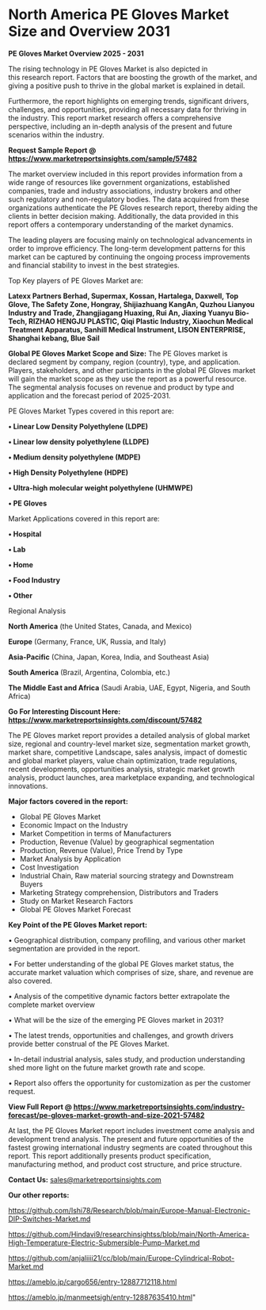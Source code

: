 # North America PE Gloves Market Size and Overview 2031

<Strong> PE Gloves Market Overview 2025 - 2031</strong>

The rising technology in PE Gloves Market is also depicted in this research report. Factors that are boosting the growth of the market, and giving a positive push to thrive in the global market is explained in detail.

Furthermore, the report highlights on emerging trends, significant drivers, challenges, and opportunities, providing all necessary data for thriving in the industry. This report market research offers a comprehensive perspective, including an in-depth analysis of the present and future scenarios within the industry.

<strong>Request Sample Report @ <a href=https://www.marketreportsinsights.com/sample/57482>https://www.marketreportsinsights.com/sample/57482</a></strong>

The market overview included in this report provides information from a wide range of resources like government organizations, established companies, trade and industry associations, industry brokers and other such regulatory and non-regulatory bodies. The data acquired from these organizations authenticate the PE Gloves research report, thereby aiding the clients in better decision making. Additionally, the data provided in this report offers a contemporary understanding of the market dynamics.

The leading players are focusing mainly on technological advancements in order to improve efficiency. The long-term development patterns for this market can be captured by continuing the ongoing process improvements and financial stability to invest in the best strategies.

Top Key players of PE Gloves Market are:

<strong>Latexx Partners Berhad, Supermax, Kossan, Hartalega, Daxwell, Top Glove, The Safety Zone, Hongray, Shijiazhuang KangAn, Quzhou Lianyou Industry and Trade, Zhangjiagang Huaxing, Rui An, Jiaxing Yuanyu Bio-Tech, RIZHAO HENGJU PLASTIC, Qiqi Plastic Industry, Xiaochun Medical Treatment Apparatus, Sanhill Medical Instrument, LISON ENTERPRISE, Shanghai kebang, Blue Sail</strong>

<strong><b>Global PE Gloves Market Scope and Size:</b></strong>
The PE Gloves market is declared segment by company, region (country), type, and application. Players, stakeholders, and other participants in the global PE Gloves market will gain the market scope as they use the report as a powerful resource. The segmental analysis focuses on revenue and product by type and application and the forecast period of 2025-2031.

PE Gloves Market Types covered in this report are:

<strong>• Linear Low Density Polyethylene (LDPE)

• Linear low density polyethylene (LLDPE)

• Medium density polyethylene (MDPE)

• High Density Polyethylene (HDPE)

• Ultra-high molecular weight polyethylene (UHMWPE)

• PE Gloves</strong>

Market Applications covered in this report are:

<strong>• Hospital

• Lab

• Home

• Food Industry

• Other</strong> 

Regional Analysis

<strong>North America</strong> (the United States, Canada, and Mexico)

<strong>Europe</strong> (Germany, France, UK, Russia, and Italy)

<strong>Asia-Pacific</strong> (China, Japan, Korea, India, and Southeast Asia)

<strong>South America</strong> (Brazil, Argentina, Colombia, etc.)

<strong>The Middle East and Africa</strong> (Saudi Arabia, UAE, Egypt, Nigeria, and South Africa)

<strong>Go For Interesting Discount Here: <a href=https://www.marketreportsinsights.com/discount/57482>https://www.marketreportsinsights.com/discount/57482</a></strong>

The PE Gloves market report provides a detailed analysis of global market size, regional and country-level market size, segmentation market growth, market share, competitive Landscape, sales analysis, impact of domestic and global market players, value chain optimization, trade regulations, recent developments, opportunities analysis, strategic market growth analysis, product launches, area marketplace expanding, and technological innovations.

<strong><b>Major factors covered in the report:</b></strong>
<ul>
  <li>Global PE Gloves Market </li>
  <li>Economic Impact on the Industry</li>
  <li>Market Competition in terms of Manufacturers</li>
  <li>Production, Revenue (Value) by geographical segmentation</li>
  <li>Production, Revenue (Value), Price Trend by Type</li>
  <li>Market Analysis by Application</li>
  <li>Cost Investigation</li>
  <li>Industrial Chain, Raw material sourcing strategy and Downstream Buyers</li>
  <li>Marketing Strategy comprehension, Distributors and Traders</li>
  <li>Study on Market Research Factors</li>
  <li>Global PE Gloves Market Forecast</li>
</ul>

<strong><b>Key Point of the PE Gloves Market report:</b></strong>

• Geographical distribution, company profiling, and various other market segmentation are provided in the report.

• For better understanding of the global PE Gloves market status, the accurate market valuation which comprises of size, share, and revenue are also covered.

• Analysis of the competitive dynamic factors better extrapolate the complete market overview

• What will be the size of the emerging PE Gloves market in 2031?

• The latest trends, opportunities and challenges, and growth drivers provide better construal of the PE Gloves Market.

• In-detail industrial analysis, sales study, and production understanding shed more light on the future market growth rate and scope.

• Report also offers the opportunity for customization as per the customer request.

<strong><b>View Full Report @ <a href=https://www.marketreportsinsights.com/industry-forecast/pe-gloves-market-growth-and-size-2021-57482>https://www.marketreportsinsights.com/industry-forecast/pe-gloves-market-growth-and-size-2021-57482</a></b></strong>


At last, the PE Gloves Market report includes investment come analysis and development trend analysis. The present and future opportunities of the fastest growing international industry segments are coated throughout this report. This report additionally presents product specification, manufacturing method, and product cost structure, and price structure.

<strong>Contact Us:</strong>
sales@marketreportsinsights.com

<strong>Our other reports:</strong>

<a href=https://github.com/Ishi78/Research/blob/main/Europe-Manual-Electronic-DIP-Switches-Market.md>https://github.com/Ishi78/Research/blob/main/Europe-Manual-Electronic-DIP-Switches-Market.md</a>

<a href=https://github.com/Hindavi9/researchinsightss/blob/main/North-America-High-Temperature-Electric-Submersible-Pump-Market.md>https://github.com/Hindavi9/researchinsightss/blob/main/North-America-High-Temperature-Electric-Submersible-Pump-Market.md</a>

<a href=https://github.com/anjaliiii21/cc/blob/main/Europe-Cylindrical-Robot-Market.md>https://github.com/anjaliiii21/cc/blob/main/Europe-Cylindrical-Robot-Market.md</a>

<a href=https://ameblo.jp/cargo656/entry-12887712118.html>https://ameblo.jp/cargo656/entry-12887712118.html</a>

<a href=https://ameblo.jp/manmeetsigh/entry-12887635410.html>https://ameblo.jp/manmeetsigh/entry-12887635410.html</a>"
